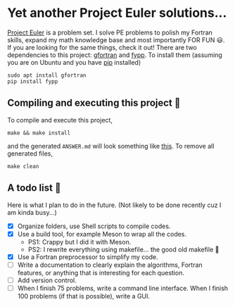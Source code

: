 # Yet another Project Euler solutions...

[Project Euler](https://projecteuler.net/about) is a problem set. I solve PE problems to polish my Fortran skills, expand my math knowledge base and most importantly FOR FUN :smiley:. If you are looking for the same things, check it out! There are two dependencies to this project: [gfortran](https://gcc.gnu.org/wiki/GFortran) and [fypp](https://fypp.readthedocs.io/en/stable/). To install them (assuming you are on Ubuntu and you have [pip](https://pip.pypa.io/en/stable/) installed)

```shell
sudo apt install gfortran
pip install fypp
```

## Compiling and executing this project :hammer:

To compile and execute this project,

```shell
make && make install
```

and the generated `ANSWER.md` will look something like [this](https://github.com/han190/PE-Fortran/tree/master/answer/README.md). To remove all generated files,

```shell
make clean
```

## A todo list :dart:

Here is what I plan to do in the future. (Not likely to be done recently cuz I am kinda busy...)

- [x] Organize folders, use Shell scripts to compile codes.
- [x] Use a build tool, for example Meson to wrap all the codes. 
  - PS1: Crappy but I did it with Meson.
  - PS2: I rewrite everything using makefile... the good old makefile :zany_face:
- [x] Use a Fortran preprocessor to simplify my code.
- [ ] Write a documentation to clearly explain the algorithms, Fortran features, or anything that is interesting for each question.
- [ ] Add version control.
- [ ] When I finish 75 problems, write a command line interface. When I finish 100 problems (if that is possible), write a GUI.
